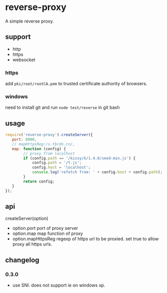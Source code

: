 # reverse-proxy


A simple reverse proxy.


## support

* http
* https
* websocket

### https

add ``pki/root/rootCA.pem`` to trusted certificate authority of browsers.

### windows

need to install git and run ``node test/reverse`` in git bash

## usage

``` javascript
require('reverse-proxy').createServer({
   port: 8000,
   // mapHttpsReg:/s.tbcdn.cn/,
   map: function (config) {
        // proxy from localhost
        if (config.path == '/kissy/k/1.4.0/seed-min.js') {
            config.path = '/t.js';
            config.host = 'localhost';
            console.log('refetch from: ' + config.host + config.path);
        }
        return config;
   }
});
```

## api

createServer(option)

- option.port port of proxy server
- option.map map function of proxy
- option.mapHttpsReg regexp of https url to be proxied. set true to allow proxy all https urls.

## changelog

### 0.3.0

- use SNI. does not support ie on windows xp.
